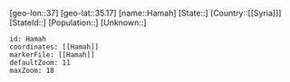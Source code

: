 ﻿---
location: [35.17,37]
mapzoom: [7,12] 
mapmarker: city 
type: City
tags:
- geo/City


SpocWebEntityId: 30739
isDeleted: false
confidential: public

---
[geo-lon::37]
[geo-lat::35.17]
[name::Hamah]
[State::]
[Country::[[Syria]]]
[StateId::]
[Population::]
[Unknown::]


```leaflet
id: Hamah
coordinates: [[Hamah]]
markerFile: [[Hamah]]
defaultZoom: 11 
maxZoom: 18
```
